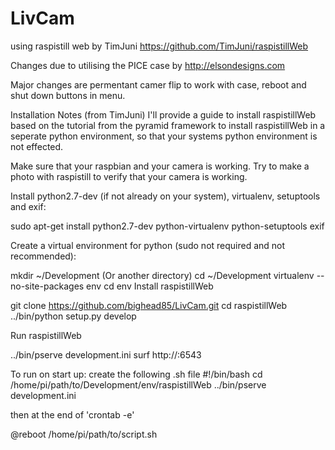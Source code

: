 LivCam
======

using raspistill web by TimJuni https://github.com/TimJuni/raspistillWeb

Changes due to utilising the PICE case by http://elsondesigns.com

Major changes are permentant camer flip to work with case, reboot and shut down buttons in menu.

Installation Notes (from TimJuni)
I'll provide a guide to install raspistillWeb based on the tutorial from the pyramid framework to install raspistillWeb in a seperate python environment, so that your systems python environment is not effected.

Make sure that your raspbian and your camera is working. Try to make a photo with raspistill to verify that your camera is working.

Install python2.7-dev (if not already on your system), virtualenv, setuptools and exif:

sudo apt-get install python2.7-dev python-virtualenv python-setuptools exif

Create a virtual environment for python (sudo not required and not recommended):

mkdir ~/Development (Or another directory)
cd ~/Development
virtualenv --no-site-packages env
cd env
Install raspistillWeb

git clone https://github.com/bighead85/LivCam.git
cd raspistillWeb
../bin/python setup.py develop

Run raspistillWeb

../bin/pserve development.ini
surf http://<adress of your pi>:6543


To run on start up: create the following .sh file
#!/bin/bash
cd /home/pi/path/to/Development/env/raspistillWeb
../bin/pserve development.ini

then at the end of 'crontab -e'

@reboot /home/pi/path/to/script.sh
